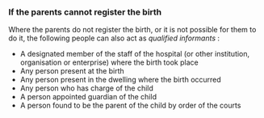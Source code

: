 ###  If the parents cannot register the birth

Where the parents do not register the birth, or it is not possible for them to
do it, the following people can also act as _qualified informants_ :

  * A designated member of the staff of the hospital (or other institution, organisation or enterprise) where the birth took place 
  * Any person present at the birth 
  * Any person present in the dwelling where the birth occurred 
  * Any person who has charge of the child 
  * A person appointed guardian of the child 
  * A person found to be the parent of the child by order of the courts 
